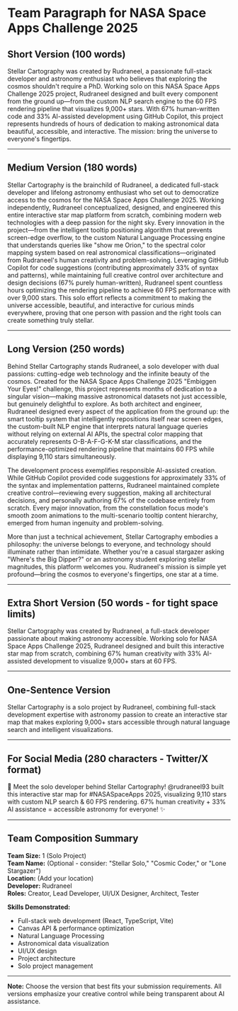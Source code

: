 # Team Paragraph for NASA Space Apps Challenge 2025

## Short Version (100 words)

Stellar Cartography was created by Rudraneel, a passionate full-stack developer and astronomy enthusiast who believes that exploring the cosmos shouldn't require a PhD. Working solo on this NASA Space Apps Challenge 2025 project, Rudraneel designed and built every component from the ground up—from the custom NLP search engine to the 60 FPS rendering pipeline that visualizes 9,000+ stars. With 67% human-written code and 33% AI-assisted development using GitHub Copilot, this project represents hundreds of hours of dedication to making astronomical data beautiful, accessible, and interactive. The mission: bring the universe to everyone's fingertips.

---

## Medium Version (180 words)

Stellar Cartography is the brainchild of Rudraneel, a dedicated full-stack developer and lifelong astronomy enthusiast who set out to democratize access to the cosmos for the NASA Space Apps Challenge 2025. Working independently, Rudraneel conceptualized, designed, and engineered this entire interactive star map platform from scratch, combining modern web technologies with a deep passion for the night sky. Every innovation in the project—from the intelligent tooltip positioning algorithm that prevents screen-edge overflow, to the custom Natural Language Processing engine that understands queries like "show me Orion," to the spectral color mapping system based on real astronomical classifications—originated from Rudraneel's human creativity and problem-solving. Leveraging GitHub Copilot for code suggestions (contributing approximately 33% of syntax and patterns), while maintaining full creative control over architecture and design decisions (67% purely human-written), Rudraneel spent countless hours optimizing the rendering pipeline to achieve 60 FPS performance with over 9,000 stars. This solo effort reflects a commitment to making the universe accessible, beautiful, and interactive for curious minds everywhere, proving that one person with passion and the right tools can create something truly stellar.

---

## Long Version (250 words)

Behind Stellar Cartography stands Rudraneel, a solo developer with dual passions: cutting-edge web technology and the infinite beauty of the cosmos. Created for the NASA Space Apps Challenge 2025 "Embiggen Your Eyes!" challenge, this project represents months of dedication to a singular vision—making massive astronomical datasets not just accessible, but genuinely delightful to explore. As both architect and engineer, Rudraneel designed every aspect of the application from the ground up: the smart tooltip system that intelligently repositions itself near screen edges, the custom-built NLP engine that interprets natural language queries without relying on external AI APIs, the spectral color mapping that accurately represents O-B-A-F-G-K-M star classifications, and the performance-optimized rendering pipeline that maintains 60 FPS while displaying 9,110 stars simultaneously.

The development process exemplifies responsible AI-assisted creation. While GitHub Copilot provided code suggestions for approximately 33% of the syntax and implementation patterns, Rudraneel maintained complete creative control—reviewing every suggestion, making all architectural decisions, and personally authoring 67% of the codebase entirely from scratch. Every major innovation, from the constellation focus mode's smooth zoom animations to the multi-scenario tooltip content hierarchy, emerged from human ingenuity and problem-solving.

More than just a technical achievement, Stellar Cartography embodies a philosophy: the universe belongs to everyone, and technology should illuminate rather than intimidate. Whether you're a casual stargazer asking "Where's the Big Dipper?" or an astronomy student exploring stellar magnitudes, this platform welcomes you. Rudraneel's mission is simple yet profound—bring the cosmos to everyone's fingertips, one star at a time.

---

## Extra Short Version (50 words - for tight space limits)

Stellar Cartography was created by Rudraneel, a full-stack developer passionate about making astronomy accessible. Working solo for NASA Space Apps Challenge 2025, Rudraneel designed and built this interactive star map from scratch, combining 67% human creativity with 33% AI-assisted development to visualize 9,000+ stars at 60 FPS.

---

## One-Sentence Version

Stellar Cartography is a solo project by Rudraneel, combining full-stack development expertise with astronomy passion to create an interactive star map that makes exploring 9,000+ stars accessible through natural language search and intelligent visualizations.

---

## For Social Media (280 characters - Twitter/X format)

🌌 Meet the solo developer behind Stellar Cartography! @rudraneel93 built this interactive star map for #NASASpaceApps 2025, visualizing 9,110 stars with custom NLP search & 60 FPS rendering. 67% human creativity + 33% AI assistance = accessible astronomy for everyone! ✨

---

## Team Composition Summary

**Team Size:** 1 (Solo Project)  
**Team Name:** (Optional - consider: "Stellar Solo," "Cosmic Coder," or "Lone Stargazer")  
**Location:** (Add your location)  
**Developer:** Rudraneel  
**Roles:** Creator, Lead Developer, UI/UX Designer, Architect, Tester

**Skills Demonstrated:**
- Full-stack web development (React, TypeScript, Vite)
- Canvas API & performance optimization
- Natural Language Processing
- Astronomical data visualization
- UI/UX design
- Project architecture
- Solo project management

---

**Note:** Choose the version that best fits your submission requirements. All versions emphasize your creative control while being transparent about AI assistance.
